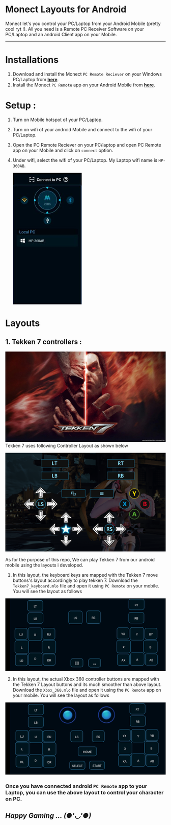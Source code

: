 # Monect Layouts for Android     
Monect let's you control your PC/Laptop from your Android Mobile (pretty cool ryt !). All you need is a Remote PC Receiver Software on your PC/Laptop and an android Client app on your Mobile.    

---- 
# Installations
1. Download and install the Monect `PC Remote Reciever` on your Windows PC/Laptop from **[here](https://www.monect.com/#download)**.    
2. Install the Monect `PC Remote` app on your Android Mobile from **[here](https://play.google.com/store/search?q=monect+pc+remote&c=apps&pli=1)**.    

# Setup :    
1. Turn on Mobile hotspot of your PC/Laptop.
2. Turn on wifi of your android Mobile and connect to the wifi of your PC/Laptop.
3. Open the PC Remote Reciever on your PC/laptop and open PC Remote app on your Mobile and click on `connect` option.    
4. Under wifi, select the wifi of your PC/Laptop. My Laptop wifi name is `HP-360AB`.    

     ![connection](/img/PC_Remote_connection.jpg) 


# Layouts    
## 1. Tekken 7 controllers :   
![Tekken7 game](img/Tekken7_game.jpeg)  
Tekken 7 uses following Controller Layout as shown below 

![Tekken7_controller_layout](/img/Tekken7_layout.png)   

As for the purpose of this repo, We can play Tekken 7 from our android mobile using the layouts i developed.

1. In this layout, the keyboard keys are mapped with the Tekken 7 move buttons's layout accordingly to play tekken 7. Download the `Tekken7_keyboard.mlo` file and open it using `PC Remote` on your mobile. You will see the layout as follows    

![Keyboard keys mapped controller](img/Tekken7_keyboard.jpeg)    

2.   In this layout, the actual Xbox 360 controller buttons are mapped with the Tekken 7 Layout buttons and its much smoother than above layout. Download the `Xbox_360.mlo` file and open it using the `PC Remote` app on your mobile. You will see the layout as follows    

![Xbox 360 mapped controller](img/Xbox_360.jpg)

### Once you have connected android `PC Remote` app to your Laptop, you can use the above layout to control your character on PC.    

***Happy Gaming ... (●'◡'●)***    
----
